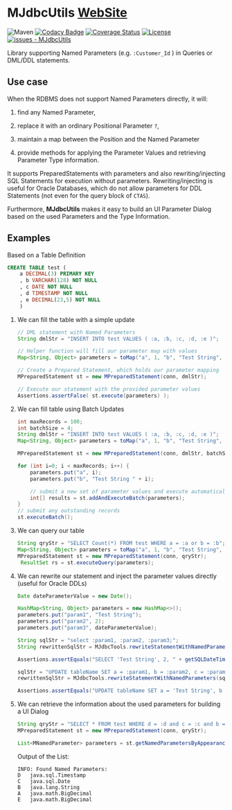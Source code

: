 # MJdbcUtils [WebSite](http://manticore-projects.com/MJdbcUtils/README.html)

![Maven](https://badgen.net/maven/v/maven-central/com.manticore-projects.jdbc/MJdbcUtils) [![Codacy Badge](https://app.codacy.com/project/badge/Grade/e3295140a0b841f3be25da37ff8d4756)](https://app.codacy.com/gh/manticore-projects/MJdbcUtils/dashboard?utm_source=gh&utm_medium=referral&utm_content=&utm_campaign=Badge_grade) [![Coverage Status](https://coveralls.io/repos/github/manticore-projects/MJdbcUtils/badge.svg?branch=main)](https://coveralls.io/github/manticore-projects/MJdbcUtils?branch=main) [![License](https://img.shields.io/badge/License-GPL-blue)](#license)
[![issues - MJdbcUtils](https://img.shields.io/github/issues/manticore-projects/MJdbcUtils)](https://github.com/manticore-projects/MJdbcUtils/issues)

Library supporting Named Parameters (e.g. `:Customer_Id` ) in Queries or DML/DDL statements.

## Use case
When the RDBMS does not support Named Parameters directly, it will:

1) find any Named Parameter,

2) replace it with an ordinary Positional Parameter `?`,

3) maintain a map between the Position and the Named Parameter

4) provide methods for applying the Parameter Values and retrieving Parameter Type information.

It supports PreparedStatements with parameters and also rewriting/injecting SQL Statements for execution without parameters.
Rewriting/injecting is useful for Oracle Databases, which do not allow parameters for DDL Statements (not even for the query block of `CTAS`).

Furthermore, **MJdbcUtils** makes it easy to build an UI Parameter Dialog based on the used Parameters and the Type Information.

## Examples

Based on a Table Definition

```sql
CREATE TABLE test (
    a DECIMAL(3) PRIMARY KEY
    , b VARCHAR(128) NOT NULL
    , c DATE NOT NULL
    , d TIMESTAMP NOT NULL
    , e DECIMAL(23,5) NOT NULL
    )
```

1) We can fill the table with a simple update

    ```java
    // DML statement with Named Parameters
    String dmlStr = "INSERT INTO test VALUES ( :a, :b, :c, :d, :e )";

    // Helper function will fill our parameter map with values
    Map<String, Object> parameters = toMap("a", 1, "b", "Test String", "c", new Date(), "d", new Date(), "e", "0.12345");

    // Create a Prepared Statement, which holds our parameter mapping
    MPreparedStatement st = new MPreparedStatement(conn, dmlStr);

    // Execute our statement with the provided parameter values
    Assertions.assertFalse( st.execute(parameters) );
    ```

2) We can fill table using Batch Updates

    ```java
    int maxRecords = 100;
    int batchSize = 4;
    String dmlStr = "INSERT INTO test VALUES ( :a, :b, :c, :d, :e )";
    Map<String, Object> parameters = toMap("a", 1, "b", "Test String", "c", new Date(), "d", new Date(), "e", "0.12345");

    MPreparedStatement st = new MPreparedStatement(conn, dmlStr, batchSize);

    for (int i=0; i < maxRecords; i++) {
        parameters.put("a", i);
        parameters.put("b", "Test String " + i);

        // submit a new set of parameter values and execute automatically after 4 records
        int[] results = st.addAndExecuteBatch(parameters);
    }
    // submit any outstanding records
    st.executeBatch();

    ```

3) We can query our table

    ```java
    String qryStr = "SELECT Count(*) FROM test WHERE a = :a or b = :b";
    Map<String, Object> parameters = toMap("a", 1, "b", "Test String", "c", new Date(), "d", new Date(), "e", "0.12345");
    MPreparedStatement st = new MPreparedStatement(conn, qryStr);
     ResultSet rs = st.executeQuery(parameters);
    ```

4) We can rewrite our statement and inject the parameter values directly (useful for Oracle DDLs)

    ```java
    Date dateParameterValue = new Date();

    HashMap<String, Object> parameters = new HashMap<>();
    parameters.put("param1", "Test String");
    parameters.put("param2", 2);
    parameters.put("param3", dateParameterValue);

    String sqlStr = "select :param1, :param2, :param3;";
    String rewrittenSqlStr = MJdbcTools.rewriteStatementWithNamedParameters(sqlStr, parameters);

    Assertions.assertEquals("SELECT 'Test String', 2, " + getSQLDateTimeStr(dateParameterValue), rewrittenSqlStr);

    sqlStr = "UPDATE tableName SET a = :param1, b = :param2, c = :param3;";
    rewrittenSqlStr = MJdbcTools.rewriteStatementWithNamedParameters(sqlStr, parameters);

    Assertions.assertEquals("UPDATE tableName SET a = 'Test String', b = 2, c = " + getSQLDateTimeStr(dateParameterValue), rewrittenSqlStr);
    ```

5) We can retrieve the information about the used parameters for building a UI Dialog

    ```java
    String qryStr = "SELECT * FROM test WHERE d = :d and c = :c and b = :b and a = :a and e = :e";
    MPreparedStatement st = new MPreparedStatement(conn, qryStr);

    List<MNamedParameter> parameters = st.getNamedParametersByAppearance();
    ```

    Output of the List:

    ```text
    INFO: Found Named Parameters:
    D	java.sql.Timestamp
    C	java.sql.Date
    B	java.lang.String
    A	java.math.BigDecimal
    E	java.math.BigDecimal
    ```
